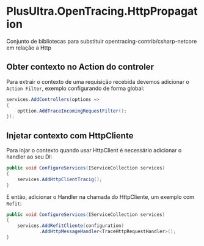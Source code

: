 # PlusUltra.OpenTracing.HttpPropagation
Conjunto de bibliotecas para substituir opentracing-contrib/csharp-netcore em relação a Http

## Obter contexto no Action do controler

Para extrair o contexto de uma requisição recebida devemos adicionar o `Action Filter`, exemplo configurando de forma global:

```csharp
services.AddControllers(options =>
{
    opttion.AddTraceIncomingRequestFilter();
});
```

## Injetar contexto com HttpCliente 

Para injar o contexto quando usar HttpClient é necessário adicionar o handler ao seu DI:

```csharp
public void ConfigureServices(IServiceCollection services)
{
    services.AddHttpClientTracig();
}
```

E então, adicionar o Handler na chamada do HttpCliente, um exemplo com `Refit`:

```csharp
public void ConfigureServices(IServiceCollection services)
{
    services.AddRefitCliente(configuration)
            .AddHttpMessageHandler<TraceHttpRequestHandler>();
}
```
